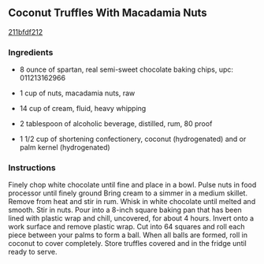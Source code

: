 ## Coconut Truffles With Macadamia Nuts

[211bfdf212](http://www.food.com/recipe/coconut-truffles-with-macadamia-nuts-105207)

### Ingredients

 - 8 ounce of spartan, real semi-sweet chocolate baking chips, upc: 011213162966

 - 1 cup of nuts, macadamia nuts, raw

 - 14 cup of cream, fluid, heavy whipping

 - 2 tablespoon of alcoholic beverage, distilled, rum, 80 proof

 - 1 1/2 cup of shortening confectionery, coconut (hydrogenated) and or palm kernel (hydrogenated)

### Instructions

Finely chop white chocolate until fine and place in a bowl. Pulse nuts in food processor until finely ground Bring cream to a simmer in a medium skillet. Remove from heat and stir in rum. Whisk in white chocolate until melted and smooth. Stir in nuts. Pour into a 8-inch square baking pan that has been lined with plastic wrap and chill, uncovered, for about 4 hours. Invert onto a work surface and remove plastic wrap. Cut into 64 squares and roll each piece between your palms to form a ball. When all balls are formed, roll in coconut to cover completely. Store truffles covered and in the fridge until ready to serve.